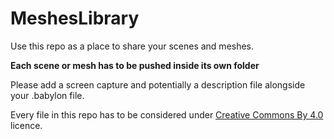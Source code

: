 # MeshesLibrary
Use this repo as a place to share your scenes and meshes.

**Each scene or mesh has to be pushed inside its own folder**

Please add a screen capture and potentially a description file alongside your .babylon file.

Every file in this repo has to be considered under [Creative Commons By 4.0](http://creativecommons.org/licenses/by/4.0/) licence.
